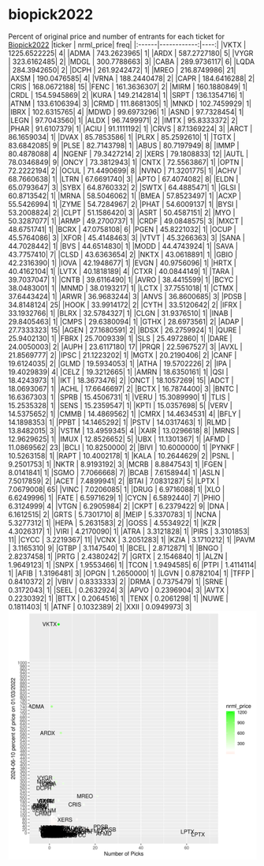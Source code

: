 # biopick2022
Percent of original price and number of entrants for each ticket for [Biopick2022](https://twitter.com/hashtag/Biopick2022)
|ticker |   nrml_price| freq|
|:------|------------:|----:|
|VKTX   | 1225.6522225|    4|
|ADMA   |  743.2623965|    1|
|ARDX   |  587.2727180|    5|
|VYGR   |  323.6162485|    2|
|MDGL   |  300.7788663|    3|
|CABA   |  289.9736117|    6|
|LQDA   |  284.3942650|    2|
|DCPH   |  261.9242472|    1|
|MREO   |  216.8749986|   21|
|AXSM   |  190.0476585|    4|
|VRNA   |  188.2440478|    2|
|CAPR   |  184.6416288|    2|
|CRIS   |  168.0672188|   15|
|FENC   |  161.3636307|    2|
|MIRM   |  160.1880849|    1|
|CRDL   |  154.5945869|    2|
|KURA   |  149.2142814|    1|
|SRPT   |  136.1354716|    1|
|ATNM   |  133.6106394|    3|
|CRMD   |  111.8681305|    1|
|MNKD   |  102.7459929|    1|
|IBRX   |  102.6315765|    4|
|MDWD   |   99.6973296|    1|
|ASND   |   97.7328454|    1|
|LEGN   |   97.7043560|    1|
|ALDX   |   96.7499971|    2|
|IMTX   |   95.8333372|    2|
|PHAR   |   91.6107379|    1|
|ACIU   |   91.1111192|    1|
|CRVS   |   87.1369224|    3|
|ARCT   |   86.1659034|    1|
|DVAX   |   85.7853586|    1|
|PLRX   |   85.2592610|    1|
|TGTX   |   83.6842085|    9|
|PLSE   |   82.7143798|    1|
|ABUS   |   80.7197949|    8|
|IMMP   |   80.4878088|    4|
|NGENF  |   79.3427214|    2|
|XERS   |   79.1808833|   12|
|AUTL   |   78.0346849|    9|
|ONCY   |   73.3812943|    1|
|CNTX   |   72.5563867|    1|
|OPTN   |   72.2222194|    2|
|OCUL   |   71.4490699|    8|
|NVNO   |   71.3201775|    1|
|ACHV   |   68.7660638|    1|
|LTRN   |   67.6691740|    3|
|APTO   |   67.4074082|    8|
|ELDN   |   65.0793647|    3|
|SYBX   |   64.8760332|    2|
|SWTX   |   64.4885471|    1|
|GLSI   |   60.8713542|    1|
|MRNA   |   58.5046062|    1|
|BMEA   |   57.8523497|    1|
|ACXP   |   55.5426994|    1|
|ZYME   |   54.7284967|    2|
|PHAT   |   54.6009137|    1|
|BYSI   |   53.2008824|    2|
|CLPT   |   51.1586420|    3|
|ASRT   |   50.4587151|    2|
|MYO    |   50.3287077|    1|
|ARMP   |   49.2700737|    1|
|CRDF   |   49.0848575|    3|
|MXCT   |   48.6751741|    1|
|BCRX   |   47.0758108|    6|
|PGEN   |   45.8221032|    1|
|OCUP   |   45.5764086|    3|
|XFOR   |   45.4148463|    3|
|VTVT   |   45.3266363|    3|
|SANA   |   44.7028442|    1|
|BVS    |   44.6514830|    1|
|MODD   |   44.4743924|    1|
|SAVA   |   43.7757410|    7|
|CLSD   |   43.6363654|    2|
|NKTX   |   43.0618891|    1|
|GBIO   |   42.2316390|    1|
|IOVA   |   42.1948677|    1|
|EVGN   |   40.9756096|    1|
|HRTX   |   40.4162104|    1|
|LVTX   |   40.1818189|    4|
|CTXR   |   40.0844149|    1|
|TARA   |   39.7037047|    1|
|CNTB   |   39.6116490|    1|
|AVRO   |   38.4415599|    1|
|BCYC   |   38.0483001|    1|
|MNMD   |   38.0193217|    1|
|LCTX   |   37.7551018|    1|
|CTMX   |   37.6443424|    1|
|ARWR   |   36.9683244|    3|
|ANVS   |   36.8600685|    3|
|PDSB   |   34.8148124|   25|
|HOOK   |   33.9914172|    2|
|CYTH   |   33.5120642|    2|
|IFRX   |   33.1932766|    1|
|BLRX   |   32.5784327|    1|
|CLGN   |   31.9376510|    1|
|INAB   |   29.8405463|    1|
|CMPS   |   29.6380094|    1|
|GTHX   |   28.6973561|    2|
|ADAP   |   27.7333323|   15|
|AGEN   |   27.1680591|    2|
|BDSX   |   26.2759924|    1|
|QURE   |   25.9402130|    1|
|FBRX   |   25.7009339|    1|
|SLS    |   25.4972860|    1|
|DARE   |   24.0050003|    2|
|AUPH   |   23.6117180|   17|
|PRQR   |   22.5967527|    3|
|AVXL   |   21.8569777|    2|
|IPSC   |   21.1223202|    1|
|MGTX   |   20.2190406|    2|
|CANF   |   19.6124035|    2|
|GLMD   |   19.5934053|    1|
|ATHA   |   19.5702226|    2|
|IPA    |   19.4029839|    4|
|CELZ   |   19.3212665|    1|
|AMRN   |   18.6350161|    1|
|QSI    |   18.4243973|    1|
|IKT    |   18.3673476|    2|
|ONCT   |   18.1057269|   15|
|ADCT   |   18.0693067|    1|
|ACHL   |   17.6646697|    2|
|BCTX   |   16.7874400|    3|
|BNTC   |   16.6367303|    1|
|SPRB   |   15.4506731|    1|
|VERU   |   15.3089990|    1|
|TLIS   |   15.2535328|    1|
|SENS   |   15.2359547|    1|
|KPTI   |   15.0357698|    5|
|VERV   |   14.5375652|    1|
|CMMB   |   14.4869562|    1|
|CMRX   |   14.4634531|    4|
|BFLY   |   14.1898353|    1|
|PPBT   |   14.1465292|    1|
|PSTV   |   14.0317463|    1|
|RLMD   |   13.8482015|    3|
|VSTM   |   13.4959345|    4|
|XAIR   |   13.0296618|    8|
|MRNS   |   12.9629625|    1|
|IMUX   |   12.8526652|    5|
|UBX    |   11.1301367|    1|
|AFMD   |   11.0869562|   23|
|BCLI   |   10.8250000|    2|
|BIVI   |   10.6000000|    1|
|PYNKF  |   10.5263158|    1|
|RAPT   |   10.4002178|    1|
|KALA   |   10.2644629|    2|
|PSNL   |    9.2501753|    1|
|NKTR   |    8.9193192|    3|
|MCRB   |    8.8847543|    1|
|FGEN   |    8.0141841|    1|
|SGMO   |    7.7066668|    7|
|BCAB   |    7.6158944|    1|
|ASLN   |    7.5017859|    2|
|ACET   |    7.4899941|    2|
|BTAI   |    7.0831287|    5|
|LPTX   |    7.0679008|   65|
|VINC   |    7.0206085|    1|
|DRUG   |    6.9716088|    1|
|XLO    |    6.6249996|    1|
|FATE   |    6.5971629|    1|
|CYCN   |    6.5892440|    7|
|PHIO   |    6.3124999|    4|
|VTGN   |    6.2905984|    2|
|CKPT   |    6.2379422|    9|
|DNA    |    6.1612515|    2|
|GRTS   |    5.7301710|    8|
|MEIP   |    5.3370783|    1|
|NCNA   |    5.3277312|    1|
|HEPA   |    5.2631583|    2|
|GOSS   |    4.5534922|    1|
|KZR    |    4.3026317|    1|
|VIRI   |    4.2170090|    1|
|ATRA   |    3.3121828|    1|
|PIRS   |    3.3101853|   11|
|CYCC   |    3.2219367|   11|
|VCNX   |    3.2051283|    1|
|KZIA   |    3.1710212|    1|
|PAVM   |    3.1165310|    9|
|GTBP   |    3.1147540|    1|
|BCEL   |    2.8712871|    1|
|BNGO   |    2.8237458|    1|
|PRTG   |    2.4380242|    7|
|GRTX   |    2.1546840|    1|
|ALZN   |    1.9649123|    1|
|SNPX   |    1.9553466|    1|
|TCON   |    1.9494585|    6|
|PTPI   |    1.4114114|    1|
|AFIB   |    1.3196481|    3|
|OPGN   |    1.2650000|    1|
|LGVN   |    0.8782104|    1|
|TFFP   |    0.8410372|    2|
|VBIV   |    0.8333333|    2|
|DRMA   |    0.7375479|    1|
|SRNE   |    0.3172043|    1|
|SEEL   |    0.2632924|    3|
|APVO   |    0.2396904|    3|
|AVTX   |    0.2230392|    1|
|BTTX   |    0.2064516|    1|
|TENX   |    0.2061298|    1|
|NUWE   |    0.1811403|    1|
|ATNF   |    0.1032389|    2|
|XXII   |    0.0949973|    3|
![retvspicks](biopicks.png?raw=true)
